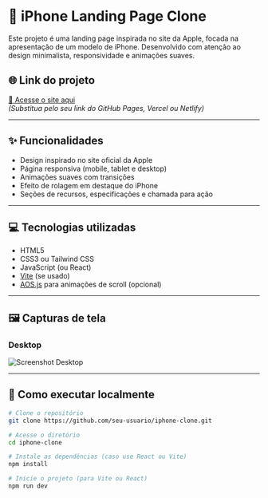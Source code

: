 # 📱 iPhone Landing Page Clone

Este projeto é uma landing page inspirada no site da Apple, focada na apresentação de um modelo de iPhone. Desenvolvido com atenção ao design minimalista, responsividade e animações suaves.

## 🌐 Link do projeto

[🔗 Acesse o site aqui](https://seu-usuario.github.io/iphone-clone)  
*(Substitua pelo seu link do GitHub Pages, Vercel ou Netlify)*

---

## ✨ Funcionalidades

- Design inspirado no site oficial da Apple
- Página responsiva (mobile, tablet e desktop)
- Animações suaves com transições
- Efeito de rolagem em destaque do iPhone
- Seções de recursos, especificações e chamada para ação

---

## 💻 Tecnologias utilizadas

- HTML5
- CSS3 ou Tailwind CSS
- JavaScript (ou React)
- [Vite](https://vitejs.dev/) (se usado)
- [AOS.js](https://michalsnik.github.io/aos/) para animações de scroll (opcional)

---

## 🖼️ Capturas de tela

### Desktop
![Screenshot Desktop](https://i.postimg.cc/DfjGyy6J/Screenshot-1.png)

---

## 🚀 Como executar localmente

```bash
# Clone o repositório
git clone https://github.com/seu-usuario/iphone-clone.git

# Acesse o diretório
cd iphone-clone

# Instale as dependências (caso use React ou Vite)
npm install

# Inicie o projeto (para Vite ou React)
npm run dev
